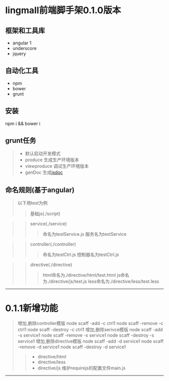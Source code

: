 # lingmall前端脚手架0.1.0版本 #

## 框架和工具库 ##
*  angular 1
*  underscore
*  jquery

## 自动化工具 ##
* npm
* bower
* grunt

## 安装 ##
npm i && bower i 

## grunt任务 ##
>* 默认启动开发模式
>* produce 生成生产环境版本
>* viewproduce 调试生产环境版本
>* genDoc 生成[jsdoc](http://usejsdoc.org/)



## 命名规则(基于angular) ##
> 以下用test为例
>> 基础js(./script)

>> service(./service)
>>> 命名为testService.js
>>>服务名为testService

>> controller(./controller)
>>> 命名为testCtrl.js
>>> 控制器名为testCtrl.js

>> directive(./directive)
>>> html命名为./directive/html/test.html
>>> js命名为./directive/js/test.js
>>> less命名为./directive/less/test.less

***
# 0.1.1新增功能 #
> 增加,删除controller模版
	node scaff -add -c ctrl1
	node scaff -remove -c ctrl1
	node scaff -destroy -c ctrl1
> 增加,删除serivce模版
	node scaff -add -s service1
	node scaff -remove -s service1
	node scaff -destroy -s service1
> 增加,删除directive模版
	node scaff -add -d service1
	node scaff -remove -d service1
	node scaff -destroy -d service1
>>* directive/html
>>* directive/less
>>* directive/js
> 维护requirejs的配置文件main.js
***





